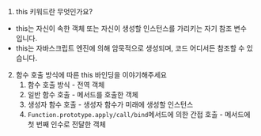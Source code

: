 1. this 키워드란 무엇인가요?

- this는 자신이 속한 객체 또는 자신이 생성할 인스턴스를 가리키는 자기 참조 변수 입니다.
- this는 자바스크립트 엔진에 의해 암묵적으로 생성되며, 코드 어디서든 참조할 수 있습니다.

2. 함수 호출 방식에 따른 this 바인딩을 이야기해주세요
   1. 함수 호출 방식 - 전역 객체
   2. 일반 함수 호출 - 메서드를 호출한 객체
   3. 생성자 함수 호출 - 생성자 함수가 미래에 생성할 인스턴스
   4. `Function.prototype.apply/call/bind`메서드에 의한 간접 호출 - 메서드에 첫 번째 인수로 전달한 객체
